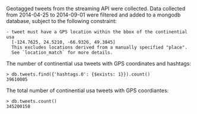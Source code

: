 Geotagged tweets from the streaming API were collected. Data collected from 
2014-04-25 to 2014-09-01 were filtered and added to a mongodb database,
subject to the following constraint:

    - tweet must have a GPS location within the bbox of the continential usa
      [-124.7625, 24.5210, -66.9326, 49.3845]
      This excludes locations derived from a manually specified "place".
      See `location_match` for more details.


The number of continential usa tweets with GPS coordinates and hashtags:

    > db.tweets.find({'hashtags.0': {$exists: 1}}).count()
    39610005

The total number of continential usa tweets with GPS coordiantes:

    > db.tweets.count()
    345200158
